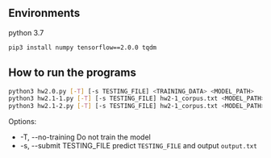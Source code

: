 ## Environments
python 3.7
```bash
pip3 install numpy tensorflow==2.0.0 tqdm
```

## How to run the programs
```bash
python3 hw2.0.py [-T] [-s TESTING_FILE] <TRAINING_DATA> <MODEL_PATH>
python3 hw2.1-1.py [-T] [-s TESTING_FILE] hw2-1_corpus.txt <MODEL_PATH>
python3 hw2.1-2.py [-T] [-s TESTING_FILE] hw2-1_corpus.txt <MODEL_PATH>
```

Options:
* -T, --no-training				Do not train the model
* -s, --submit TESTING_FILE		predict `TESTING_FILE` and output `output.txt`
